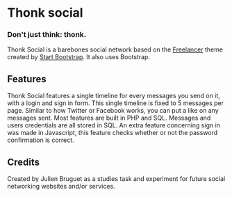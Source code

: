 # Thonk social
### Don't just think: **thonk**.

Thonk Social is a barebones social network based on the [Freelancer](http://startbootstrap.com/template-overviews/freelancer/) theme created by [Start Bootstrap](http://startbootstrap.com/). It also uses Bootstrap.

## Features

Thonk Social features a single timeline for every messages you send on it, with a login and sign in form. This single timeline is fixed to 5 messages per page. Similar to how Twitter or Facebook works, you can put a like on any messages sent.
Most features are built in PHP and SQL. Messages and users credentials are all stored in SQL. An extra feature concerning sign in was made in Javascript, this feature checks whether or not the password confirmation is correct.

## Credits

Created by Julien Bruguet as a studies task and experiment for future social networking websites and/or services.